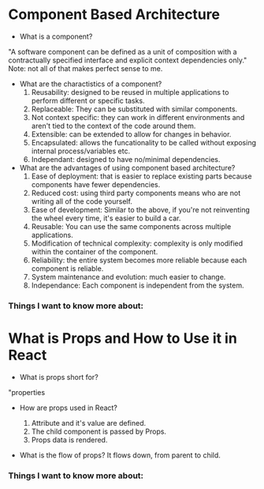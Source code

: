 # Component Based Architecture

- What is a component?

"A software component can be defined as a unit of composition with a contractually specified interface and explicit context dependencies only." Note: not all of that makes perfect sense to me.
- What are the charactistics of a component?
  1. Reusability: designed to be reused in multiple applications to perform different or specific tasks.
  2. Replaceable: They can be substituted with similar components.
  3. Not context specific: they can work in different environments and aren't tied to the context of the code around them.
  4. Extensible: can be extended to allow for changes in behavior.
  5. Encapsulated: allows the funcationality to be called without exposing internal process/variables etc.
  6. Independant: designed to have no/minimal dependencies.
- What are the advantages of using component based architecture?
  1. Ease of deployment: that is easier to replace existing parts because components have fewer dependencies.
  2. Reduced cost: using third party components means who are not writing all of the code yourself.
  3. Ease of development: Similar to the above, if you're not reinventing the wheel every time, it's easier to build a car.
  4. Reusable: You can use the same components across multiple applications.
  5. Modification of technical complexity: complexity is only modified within the container of the component.
  6. Reliability: the entire system becomes more reliable because each component is reliable.
  7. System maintenance and evolution: much easier to change.
  8. Independance: Each component is independent from the system.




### Things I want to know more about:

# What is Props and How to Use it in React

- What is props short for?

"properties
- How are props used in React?

  1. Attribute and it's value are defined.
  2. The child component is passed by Props.
  3. Props data is rendered.

- What is the flow of props?
It flows down, from parent to child.

### Things I want to know more about: 